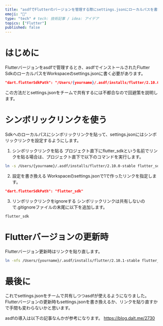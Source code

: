 ```yaml
---
title: "asdfでFlutterのバージョンを管理する際にsettings.jsonにローカルパスを書かない方法"
emoji: "🐙"
type: "tech" # tech: 技術記事 / idea: アイデア
topics: ["Flutter"]
published: false
---
```

# はじめに
Flutterバージョンをasdfで管理するとき、asdfでインストールされたFlutter SdkのローカルパスをWorkspaceのsettings.jsonに書く必要があります。
```json:settings.json
"dart.flutterSdkPath": "/Users/{yourname}/.asdf/installs/flutter/2.10.0-stable"
```
この方法だとsettings.jsonをチームで共有するには不都合なので回避策を説明します。
# シンボリックリンクを使う
Sdkへのローカルパスにシンボリックリンクを貼って、settings.jsonにはシンボリックリンクを設定するようにします。
1. シンボリックリンクを貼る
プロジェクト直下にflutter_sdkという名前でリンクを貼る場合は、プロジェクト直下で以下のコマンドを実行します。
```zsh
ln -s /Users/{yourname}/.asdf/installs/flutter/2.10.0-stable flutter_sdk
```
2. 設定を書き換える
Workspaceのsettings.jsonで1で作ったリンクを指定します。
```json:settings.json
"dart.flutterSdkPath": "flutter_sdk"
```
3. リンボリックリンクをignoreする
シンボリックリンクは共有しないので.gitignoreファイルの末尾に以下を追加します。
```text:.gitignore
flutter_sdk
```
# Flutterバージョンの更新時
Flutterバージョン更新時はリンクを貼り直します。
```zsh
ln -nfs /Users/{yourname}/.asdf/installs/flutter/2.10.1-stable flutter_sdk
```
# 最後に
これでsettings.jsonをチームで共有しつつasdfが使えるようになりました。Flutterバージョンの更新時もsettings.jsonを書き換えるか、リンクを貼り直すかで手間も変わらないかと思います。

asdfの導入は以下の記事なんかが参考になります。
https://blog.dalt.me/2730